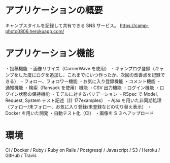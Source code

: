 # アプリケーションの概要

キャンプスタイルを記録して共有できる SNS サービス。
https://camp-photo0806.herokuapp.com/

# アプリケーション機能

・投稿機能
・画像リサイズ（CarrierWave を使用）
・キャンプログ登録（キャンプをした度にログを追加し、これまでにいつ作ったか、次回の改善点を記録できる）
・フォロー、フォロワー機能
・お気に入り登録機能
・コメント機能
・通知機能
・検索（Ransack を使用）機能
・CSV 出力機能
・ログイン機能
・ログイン状態の保持機能
・モデルに対するバリデーション
・RSpec で Model, Request, System テスト記述（計 177examples）
・Ajax を用いた非同期処理（フォロー/未フォロー、お気に入り登録/未登録などの切り替え表示）
・Docker を用いた開発
・自動テスト化（CI）
・画像を S ３へアップロード

# 環境

CI / Docker / Ruby / Ruby on Rails / Postgresql / Javascript / S3 / Heroku / GitHub / Travis
